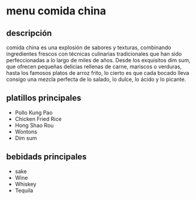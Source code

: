 # menu comida china

## descripción

comida china es una explosión de sabores y texturas, combinando ingredientes frescos con técnicas culinarias tradicionales que han sido perfeccionadas a lo largo de miles de años. Desde los exquisitos dim sum, que ofrecen pequeñas delicias rellenas de carne, mariscos o verduras, hasta los famosos platos de arroz frito, lo cierto es que cada bocado lleva consigo una mezcla perfecta de lo salado, lo dulce, lo ácido y lo picante.

## platillos principales

- Pollo Kung Pao
- Chicken Fried Rice    
- Hong Shao Rou 
- Wontons
- Dim sum

## bebidads principales

- sake
- Wine
- Whiskey
- Tequila

